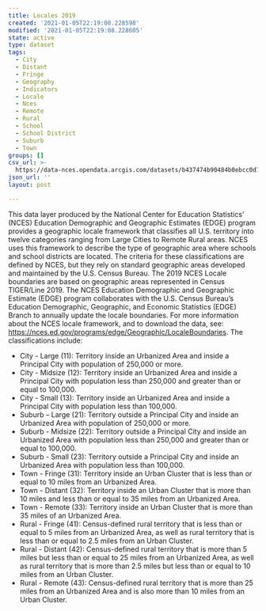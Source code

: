 ```yaml
---
title: Locales 2019
created: '2021-01-05T22:19:08.228598'
modified: '2021-01-05T22:19:08.228605'
state: active
type: dataset
tags:
  - City
  - Distant
  - Fringe
  - Geography
  - Indicators
  - Locale
  - Nces
  - Remote
  - Rural
  - School
  - School District
  - Suburb
  - Town
groups: []
csv_url: >-
  https://data-nces.opendata.arcgis.com/datasets/b437474b90484b0ebcc0d1904a51ae3d_0.csv?outSR=%7B%22latestWkid%22%3A4269%2C%22wkid%22%3A4269%7D
json_url: ''
layout: post

---
```

<div style='text-align:Left;'><p style='margin:0 0 0 0;'><span>This data layer produced by the National Center for Education Statistics’ (NCES) Education Demographic and Geographic Estimates (EDGE) program provides a geographic locale framework that classifies all U.S. territory into twelve categories ranging from Large Cities to Remote Rural areas. NCES uses this framework to describe the type of geographic area where schools and school districts are located. The criteria for these classifications are defined by NCES, but they rely on standard geographic areas developed and maintained by the U.S. Census Bureau. The 2019 NCES Locale boundaries are based on geographic areas represented in Census TIGER/Line 2019. The NCES Education Demographic and Geographic Estimate (EDGE) program collaborates with the U.S. Census Bureau’s Education Demographic, Geographic, and Economic Statistics (EDGE) Branch to annually update the locale boundaries. For more information about the NCES locale framework, </span>and to download the data, see: <a href='https://nces.ed.gov/programs/edge/Geographic/LocaleBoundaries' rel='nofollow ugc' target='_blank'>https://nces.ed.gov/programs/edge/Geographic/LocaleBoundaries</a>. The classifications include:</p><p style='margin:0 0 0 0;'><span><span></span></span></p><p style='margin:0 0 0 0;'></p><ul><li><span><span>City - Large (11): Territory inside an Urbanized Area and inside a Principal City with population of 250,000 or more. </span></span></li><li><span><span>City - Midsize (12): Territory inside an Urbanized Area and inside a Principal City with population less than 250,000 and greater than or equal to 100,000. </span></span></li><li><span><span>City - Small (13): Territory inside an Urbanized Area and inside a Principal City with population less than 100,000. </span></span></li><li><span><span>Suburb – Large (21): Territory outside a Principal City and inside an Urbanized Area with population of 250,000 or more. </span></span></li><li><span><span>Suburb - Midsize (22): Territory outside a Principal City and inside an Urbanized Area with population less than 250,000 and greater than or equal to 100,000. </span></span></li><li><span><span>Suburb - Small (23): Territory outside a Principal City and inside an Urbanized Area with population less than 100,000. </span></span></li><li><span><span>Town - Fringe (31): Territory inside an Urban Cluster that is less than or equal to 10 miles from an Urbanized Area. </span></span></li><li><span><span>Town - Distant (32): Territory inside an Urban Cluster that is more than 10 miles and less than or equal to 35 miles from an Urbanized Area. </span></span></li><li><span><span>Town - Remote (33): Territory inside an Urban Cluster that is more than 35 miles of an Urbanized Area. </span></span></li><li><span><span>Rural - Fringe (41): Census-defined rural territory that is less than or equal to 5 miles from an Urbanized Area, as well as rural territory that is less than or equal to 2.5 miles from an Urban Cluster. </span></span></li><li><span><span>Rural - Distant (42): Census-defined rural territory that is more than 5 miles but less than or equal to 25 miles from an Urbanized Area, as well as rural territory that is more than 2.5 miles but less than or equal to 10 miles from an Urban Cluster. </span></span></li><li><span><span>Rural - Remote (43): Census-defined rural territory that is more than 25 miles from an Urbanized Area and is also more than 10 miles from an Urban Cluster.</span></span></li></ul><p></p></div>
